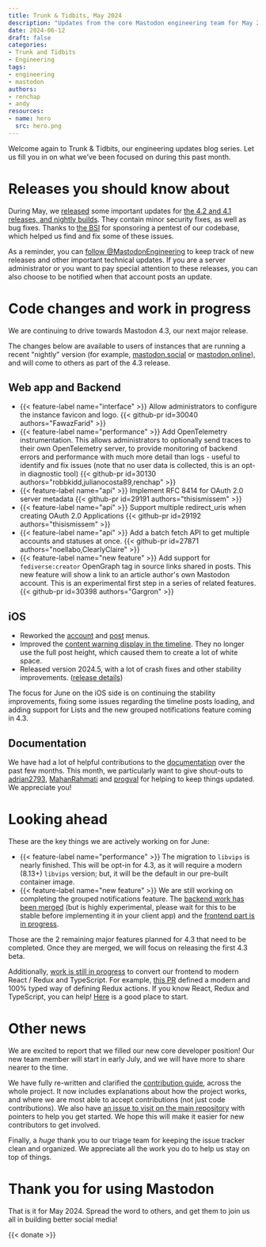 ```yaml
---
title: Trunk & Tidbits, May 2024
description: "Updates from the core Mastodon engineering team for May 2024"
date: 2024-06-12
draft: false
categories:
- Trunk and Tidbits
- Engineering
tags:
- engineering
- mastodon
authors:
- renchap
- andy
resources:
- name: hero
  src: hero.png
---
```


Welcome again to Trunk & Tidbits, our engineering updates blog series. Let us fill you in on what we’ve been focused on during this past month.

# Releases you should know about

During May, we [released](https://github.com/mastodon/mastodon/releases) some important updates for [the 4.2 and 4.1 releases, and nightly builds](https://mastodon.social/@MastodonEngineering/112530662239602222). They contain minor security fixes, as well as bug fixes. Thanks to [the BSI](https://www.bsi.bund.de/DE/Home/home_node.html) for sponsoring a pentest of our codebase, which helped us find and fix some of these issues.

As a reminder, you can [follow @MastodonEngineering](https://mastodon.social/@MastodonEngineering) to keep track of new releases and other important technical updates. If you are a server administrator or you want to pay special attention to these releases, you can also choose to be notified when that account posts an update.

# Code changes and work in progress

We are continuing to drive towards Mastodon 4.3, our next major release.

The changes below are available to users of instances that are running a recent "nightly" version (for example, [mastodon.social](http://mastodon.social) or [mastodon.online](https://mastodon.online)), and will come to others as part of the 4.3 release.

## Web app and Backend

<div class="features-list">

- {{< feature-label name="interface" >}} Allow administrators to configure the instance favicon and logo. {{< github-pr id=30040 authors="FawazFarid" >}}
- {{< feature-label name="performance" >}} Add OpenTelemetry instrumentation. This allows administrators to optionally send traces to their own OpenTelemetry server, to provide monitoring of backend errors and performance with much more detail than logs - useful to identify and fix issues (note that no user data is collected, this is an opt-in diagnostic tool) {{< github-pr id=30130 authors="robbkidd,julianocosta89,renchap" >}}
- {{< feature-label name="api" >}} Implement RFC 8414 for OAuth 2.0 server metadata {{< github-pr id=29191 authors="thisismissem" >}}
- {{< feature-label name="api" >}} Support multiple redirect_uris when creating OAuth 2.0 Applications {{< github-pr id=29192 authors="thisismissem" >}}
- {{< feature-label name="api" >}} Add a batch fetch API to get multiple accounts and statuses at once. {{< github-pr id=27871 authors="noellabo,ClearlyClaire" >}}
- {{< feature-label name="new feature" >}} Add support for `fediverse:creator` OpenGraph tag in source links shared in posts. This new feature will show a link to an article author's own Mastodon account. This is an experimental first step in a series of related features. {{< github-pr id=30398 authors="Gargron" >}}

</div>

## iOS

- Reworked the [account](https://github.com/mastodon/mastodon-ios/pull/1297) and [post](https://github.com/mastodon/mastodon-ios/pull/1297) menus.
- Improved the [content warning display in the timeline](https://github.com/mastodon/mastodon-ios/pull/1300). They no longer use the full post height, which caused them to create a lot of white space.
- Released version 2024.5, with a lot of crash fixes and other stability improvements. ([release details](https://github.com/mastodon/mastodon-ios/releases/tag/2024.5))

The focus for June on the iOS side is on continuing the stability improvements, fixing some issues regarding the timeline posts loading, and adding support for Lists and the new grouped notifications feature coming in 4.3.

## Documentation

We have had a lot of helpful contributions to the [documentation](https://github.com/mastodon/documentation) over the past few months. This month, we particularly want to give shout-outs to [adrian2793](https://github.com/adrian2793), [MahanRahmati](https://github.com/MahanRahmati) and [progval](https://github.com/progval) for helping to keep things updated. We appreciate you!

# Looking ahead

These are the key things we are actively working on for June:

<div class="features-list">

- {{< feature-label name="performance" >}} The migration to `libvips` is nearly finished. This will be opt-in for 4.3, as it will require a modern (8.13+) `libvips` version; but, it will be the default in our pre-built container image.
- {{< feature-label name="new feature" >}} We are still working on completing the grouped notifications feature. The [backend work has been merged](https://github.com/mastodon/mastodon/pull/29889) (but is highly experimental, please wait for this to be stable before implementing it in your client app) and the [frontend part is in progress](https://github.com/mastodon/mastodon/pull/30440).

</div>

Those are the 2 remaining major features planned for 4.3 that need to be completed. Once they are merged, we will focus on releasing the first 4.3 beta.

Additionally, [work is still in progress](https://github.com/mastodon/mastodon/issues?q=label%3Atypescript+is%3Aclosed+-label%3Adependencies) to convert our frontend to modern React / Redux and TypeScript. For example, [this PR](https://github.com/mastodon/mastodon/pull/30270) defined a modern and 100% typed way of defining Redux actions. If you know React, Redux and TypeScript, you can help! [Here](https://github.com/mastodon/mastodon/issues/26556) is a good place to start.

# Other news

We are excited to report that we filled our new core developer position! Our new team member will start in early July, and we will have more to share nearer to the time.

We have fully re-written and clarified the [contribution guide](https://github.com/mastodon/.github/blob/main/CONTRIBUTING.md), across the whole project. It now includes explanations about how the project works, and where we are most able to accept contributions (not just code contributions). We also have [an issue to visit on the main repository](https://github.com/mastodon/mastodon/issues/30167) with pointers to help you get started. We hope this will make it easier for new contributors to get involved.

Finally, a *huge* thank you to our triage team for keeping the issue tracker clean and organized. We appreciate all the work you do to help us stay on top of things.

# Thank you for using Mastodon

That is it for May 2024. Spread the word to others, and get them to join us all in building better social media!

{{< donate >}}
